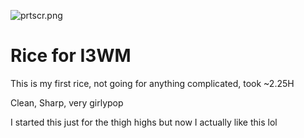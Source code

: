![prtscr.png]([https://github.com/ashheartz/i3rice/prtscr.png])
# Rice for I3WM
This is my first rice, not going for anything complicated, took ~2.25H

Clean, Sharp, very girlypop

I started this just for the thigh highs but now I actually like this lol

